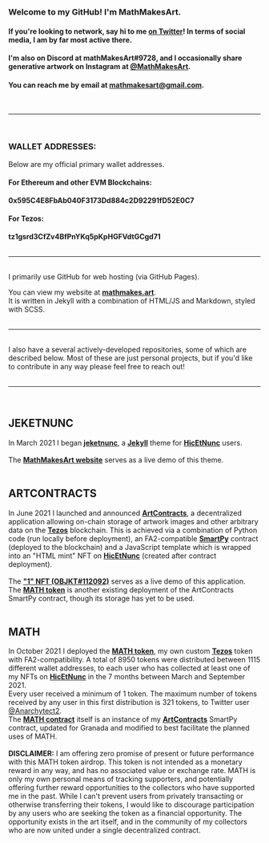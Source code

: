 ### Welcome to my GitHub! I'm MathMakesArt.
#### If you're looking to network, say hi to me [**on Twitter**](https://twitter.com/mathmakesart)! In terms of social media, I am by far most active there.
#### I'm also on Discord at **mathMakesArt#9728**, and I occasionally share generative artwork on Instagram at [**@MathMakesArt**](https://instagram.com/mathmakesart).
#### You can reach me by email at [**mathmakesart@gmail.com**](mailto:mathmakesart@gmail.com).
<br />
<hr />
<br />

### WALLET ADDRESSES:
Below are my official primary wallet addresses.
#### For Ethereum and other EVM Blockchains:
**0x595C4E8FbAb040F3173Dd884c2D92291fD52E0C7**
#### For Tezos:
**tz1gsrd3CfZv4BfPnYKq5pKpHGFVdtGCgd71**
<br />
<br />
<hr />
<br />
I primarily use GitHub for web hosting (via GitHub Pages).
<br />

You can view my website at [**mathmakes.art**](https://mathmakes.art).<br />
It is written in Jekyll with a combination of HTML/JS and Markdown, styled with SCSS.
<br />
<br />
<hr />
<br />
I also have a several actively-developed repositories, some of which are described below.
Most of these are just personal projects, but if you'd like to contribute in any way please feel free to reach out!
<br />
<br />
<hr />
<br />

## JEKETNUNC
In March 2021 I began [**jeketnunc**](https://github.com/jeketnunc/jeketnunc), a [**Jekyll**](https://github.com/jekyll/jekyll) theme for [**HicEtNunc**](https://www.hicetnunc.xyz) users.
<br />
<br />
The [**MathMakesArt website**](https://mathmakes.art) serves as a live demo of this theme.
<br />
<br />
## ARTCONTRACTS
In June 2021 I launched and announced [**ArtContracts**](https://github.com/mathMakesArt/ArtContracts), a decentralized application allowing on-chain storage of artwork images and other arbitrary data on the [**Tezos**](https://tezos.com/learn/what-is-tezos/) blockchain. This is achieved via a combination of Python code (run locally before deployment), an FA2-compatible [**SmartPy**](https://smartpy.io/) contract (deployed to the blockchain) and a JavaScript template which is wrapped into an "HTML mint" NFT on [**HicEtNunc**](https://www.hicetnunc.xyz) (created after contract deployment).
<br />
<br />
The [**"1" NFT (OBJKT#112092)**](https://www.hicetnunc.xyz/objkt/112092) serves as a live demo of this application.
<br />
The [**MATH token**](https://mathmakes.art/MATH/) is another existing deployment of the ArtContracts SmartPy contract, though its storage has yet to be used.
<br />
<br />
## MATH
In October 2021 I deployed the [**MATH token**](https://mathmakes.art/MATH/), my own custom [**Tezos**](https://tezos.com/learn/what-is-tezos/) token with FA2-compatibility.
A total of 8950 tokens were distributed between 1115 different wallet addresses, to each user who has collected at least one of my NFTs on [**HicEtNunc**](https://www.hicetnunc.xyz) in the 7 months between March and September 2021.
<br />
Every user received a minimum of 1 token. The maximum number of tokens received by any user in this first distribution is 321 tokens, to Twitter user [@Anarchytect2](https://twitter.com/mathMakesArt/status/1443827161794818077).
<br />
The [**MATH contract**](https://tzkt.io/KT18hYjnko76SBVv6TaCT4kU6B32mJk6JWLZ/operations/) itself is an instance of my [**ArtContracts**](https://github.com/mathMakesArt/ArtContracts) SmartPy contract, updated for Granada and modified to best facilitate the planned uses of MATH.
<br />
<br />
**DISCLAIMER:** I am offering zero promise of present or future performance with this MATH token airdrop. This token is not intended as a monetary reward in any way, and has no associated value or exchange rate. MATH is only my own personal means of tracking supporters, and potentially offering further reward opportunities to the collectors who have supported me in the past. While I can't prevent users from privately transacting or otherwise transferring their tokens, I would like to discourage participation by any users who are seeking the token as a financial opportunity. The opportunity exists in the art itself, and in the community of my collectors who are now united under a single decentralized contract.
<br />
<br />

<!--
**mathMakesArt/mathMakesArt** is a ✨ _special_ ✨ repository because its `README.md` (this file) appears on your GitHub profile.

Here are some ideas to get you started:

- 🔭 I’m currently working on ...
- 🌱 I’m currently learning ...
- 👯 I’m looking to collaborate on ...
- 🤔 I’m looking for help with ...
- 💬 Ask me about ...
- 📫 How to reach me: ...
- 😄 Pronouns: ...
- ⚡ Fun fact: ...
-->
